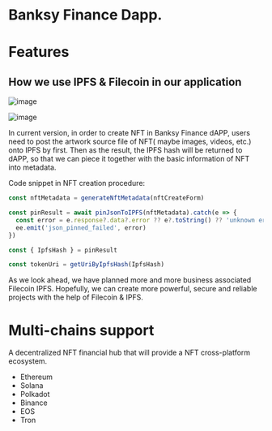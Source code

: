 
# Banksy Finance Dapp. 

# Features

## How we use IPFS & Filecoin in our application

![image](https://user-images.githubusercontent.com/18243292/126262947-157c4ba2-2a84-49fe-8d68-cd14d0e30f04.png)

![image](https://user-images.githubusercontent.com/18243292/126262910-7204cd33-9693-4263-9a4c-4bd35631955b.png)

In current version, in order to create NFT in Banksy Finance dAPP, users need to post the artwork source file of NFT(
maybe images, videos, etc.) onto IPFS by first. Then as the result, the IPFS hash will be returned to dAPP, so that we
can piece it together with the basic information of NFT into metadata.

Code snippet in NFT creation procedure:

```ts
const nftMetadata = generateNftMetadata(nftCreateForm)

const pinResult = await pinJsonToIPFS(nftMetadata).catch(e => {
  const error = e.response?.data?.error ?? e?.toString() ?? 'unknown error'
  ee.emit('json_pinned_failed', error)
})

const { IpfsHash } = pinResult

const tokenUri = getUriByIpfsHash(IpfsHash)
```

As we look ahead, we have planned more and more business associated Filecoin IPFS.
Hopefully, we can create more powerful, secure and reliable projects with the help of Filecoin & IPFS.

# Multi-chains support

A decentralized NFT financial hub that will provide a NFT cross-platform ecosystem. 
- Ethereum 
- Solana 
- Polkadot 
- Binance 
- EOS 
- Tron